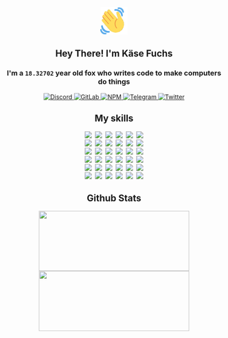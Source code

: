 <div><p align=center><img src=./resources/images/wave.gif width=64px height=64px></p><h2 align=center>Hey There! I'm Käse Fuchs</h2><h3 align=center>I'm a <code>18.32702</code> year old fox who writes code to make computers do things</h3><p align=center><a href=https://discord.com/users/507526681125322772><img alt=Discord src="https://img.shields.io/badge/Discord-5865F2?logo=discord&logoColor=white&style=flat-square#82867242a3c2d0cf08fca28cd9a0d5b8"> </a><a href=https://gitlab.com/kasefuchs><img alt=GitLab src="https://img.shields.io/badge/GitLab-330F63?logo=gitlab&logoColor=white&style=flat-square#82867242a3c2d0cf08fca28cd9a0d5b8"> </a><a href=https://npmjs.com/~kasefuchs><img alt=NPM src="https://img.shields.io/badge/NPM-CB3837?logo=npm&logoColor=white&style=flat-square#82867242a3c2d0cf08fca28cd9a0d5b8"> </a><a href=https://t.me/kasefuchs><img alt=Telegram src="https://img.shields.io/badge/Telegram-2CA5E0?logo=telegram&logoColor=white&style=flat-square#82867242a3c2d0cf08fca28cd9a0d5b8"> </a><a href=https://twitter.com/kasefuchs><img alt=Twitter src="https://img.shields.io/badge/Twitter-1DA1F2?logo=twitter&logoColor=white&style=flat-square#82867242a3c2d0cf08fca28cd9a0d5b8"></a></p><h2 align=center>My skills</h2><p align=center><a href=https://aws.amazon.com/ ><picture><source srcset="https://skillicons.dev/icons?i=aws&theme=dark#82867242a3c2d0cf08fca28cd9a0d5b8" media="(prefers-color-scheme: dark)"><source srcset="https://skillicons.dev/icons?i=aws&theme=light#82867242a3c2d0cf08fca28cd9a0d5b8" media="(prefers-color-scheme: light), (prefers-color-scheme: no-preference)"><img src="https://skillicons.dev/icons?i=aws&theme=light#82867242a3c2d0cf08fca28cd9a0d5b8"></picture></a>&nbsp;&nbsp;<a href=https://en.wikipedia.org/wiki/Bash_(Unix_shell)><picture><source srcset="https://skillicons.dev/icons?i=bash&theme=dark#82867242a3c2d0cf08fca28cd9a0d5b8" media="(prefers-color-scheme: dark)"><source srcset="https://skillicons.dev/icons?i=bash&theme=light#82867242a3c2d0cf08fca28cd9a0d5b8" media="(prefers-color-scheme: light), (prefers-color-scheme: no-preference)"><img src="https://skillicons.dev/icons?i=bash&theme=light#82867242a3c2d0cf08fca28cd9a0d5b8"></picture></a>&nbsp;&nbsp;<a href=https://discord.com/developers/docs><picture><source srcset="https://skillicons.dev/icons?i=bots&theme=dark#82867242a3c2d0cf08fca28cd9a0d5b8" media="(prefers-color-scheme: dark)"><source srcset="https://skillicons.dev/icons?i=bots&theme=light#82867242a3c2d0cf08fca28cd9a0d5b8" media="(prefers-color-scheme: light), (prefers-color-scheme: no-preference)"><img src="https://skillicons.dev/icons?i=bots&theme=light#82867242a3c2d0cf08fca28cd9a0d5b8"></picture></a>&nbsp;&nbsp;<a href=https://www.cloudflare.com/ ><picture><source srcset="https://skillicons.dev/icons?i=cloudflare&theme=dark#82867242a3c2d0cf08fca28cd9a0d5b8" media="(prefers-color-scheme: dark)"><source srcset="https://skillicons.dev/icons?i=cloudflare&theme=light#82867242a3c2d0cf08fca28cd9a0d5b8" media="(prefers-color-scheme: light), (prefers-color-scheme: no-preference)"><img src="https://skillicons.dev/icons?i=cloudflare&theme=light#82867242a3c2d0cf08fca28cd9a0d5b8"></picture></a>&nbsp;&nbsp;<a href=https://en.wikipedia.org/wiki/CSS><picture><source srcset="https://skillicons.dev/icons?i=css&theme=dark#82867242a3c2d0cf08fca28cd9a0d5b8" media="(prefers-color-scheme: dark)"><source srcset="https://skillicons.dev/icons?i=css&theme=light#82867242a3c2d0cf08fca28cd9a0d5b8" media="(prefers-color-scheme: light), (prefers-color-scheme: no-preference)"><img src="https://skillicons.dev/icons?i=css&theme=light#82867242a3c2d0cf08fca28cd9a0d5b8"></picture></a>&nbsp;&nbsp;<a href=https://www.docker.com/ ><picture><source srcset="https://skillicons.dev/icons?i=docker&theme=dark#82867242a3c2d0cf08fca28cd9a0d5b8" media="(prefers-color-scheme: dark)"><source srcset="https://skillicons.dev/icons?i=docker&theme=light#82867242a3c2d0cf08fca28cd9a0d5b8" media="(prefers-color-scheme: light), (prefers-color-scheme: no-preference)"><img src="https://skillicons.dev/icons?i=docker&theme=light#82867242a3c2d0cf08fca28cd9a0d5b8"></picture></a><br><a href=https://www.electronjs.org/ ><picture><source srcset="https://skillicons.dev/icons?i=electron&theme=dark#82867242a3c2d0cf08fca28cd9a0d5b8" media="(prefers-color-scheme: dark)"><source srcset="https://skillicons.dev/icons?i=electron&theme=light#82867242a3c2d0cf08fca28cd9a0d5b8" media="(prefers-color-scheme: light), (prefers-color-scheme: no-preference)"><img src="https://skillicons.dev/icons?i=electron&theme=light#82867242a3c2d0cf08fca28cd9a0d5b8"></picture></a>&nbsp;&nbsp;<a href=https://expressjs.com/ ><picture><source srcset="https://skillicons.dev/icons?i=express&theme=dark#82867242a3c2d0cf08fca28cd9a0d5b8" media="(prefers-color-scheme: dark)"><source srcset="https://skillicons.dev/icons?i=express&theme=light#82867242a3c2d0cf08fca28cd9a0d5b8" media="(prefers-color-scheme: light), (prefers-color-scheme: no-preference)"><img src="https://skillicons.dev/icons?i=express&theme=light#82867242a3c2d0cf08fca28cd9a0d5b8"></picture></a>&nbsp;&nbsp;<a href=https://www.figma.com/ ><picture><source srcset="https://skillicons.dev/icons?i=figma&theme=dark#82867242a3c2d0cf08fca28cd9a0d5b8" media="(prefers-color-scheme: dark)"><source srcset="https://skillicons.dev/icons?i=figma&theme=light#82867242a3c2d0cf08fca28cd9a0d5b8" media="(prefers-color-scheme: light), (prefers-color-scheme: no-preference)"><img src="https://skillicons.dev/icons?i=figma&theme=light#82867242a3c2d0cf08fca28cd9a0d5b8"></picture></a>&nbsp;&nbsp;<a href=https://firebase.google.com/ ><picture><source srcset="https://skillicons.dev/icons?i=firebase&theme=dark#82867242a3c2d0cf08fca28cd9a0d5b8" media="(prefers-color-scheme: dark)"><source srcset="https://skillicons.dev/icons?i=firebase&theme=light#82867242a3c2d0cf08fca28cd9a0d5b8" media="(prefers-color-scheme: light), (prefers-color-scheme: no-preference)"><img src="https://skillicons.dev/icons?i=firebase&theme=light#82867242a3c2d0cf08fca28cd9a0d5b8"></picture></a>&nbsp;&nbsp;<a href=https://flask.palletsprojects.com/ ><picture><source srcset="https://skillicons.dev/icons?i=flask&theme=dark#82867242a3c2d0cf08fca28cd9a0d5b8" media="(prefers-color-scheme: dark)"><source srcset="https://skillicons.dev/icons?i=flask&theme=light#82867242a3c2d0cf08fca28cd9a0d5b8" media="(prefers-color-scheme: light), (prefers-color-scheme: no-preference)"><img src="https://skillicons.dev/icons?i=flask&theme=light#82867242a3c2d0cf08fca28cd9a0d5b8"></picture></a>&nbsp;&nbsp;<a href=https://cloud.google.com/ ><picture><source srcset="https://skillicons.dev/icons?i=gcp&theme=dark#82867242a3c2d0cf08fca28cd9a0d5b8" media="(prefers-color-scheme: dark)"><source srcset="https://skillicons.dev/icons?i=gcp&theme=light#82867242a3c2d0cf08fca28cd9a0d5b8" media="(prefers-color-scheme: light), (prefers-color-scheme: no-preference)"><img src="https://skillicons.dev/icons?i=gcp&theme=light#82867242a3c2d0cf08fca28cd9a0d5b8"></picture></a><br><a href=https://git-scm.com/ ><picture><source srcset="https://skillicons.dev/icons?i=git&theme=dark#82867242a3c2d0cf08fca28cd9a0d5b8" media="(prefers-color-scheme: dark)"><source srcset="https://skillicons.dev/icons?i=git&theme=light#82867242a3c2d0cf08fca28cd9a0d5b8" media="(prefers-color-scheme: light), (prefers-color-scheme: no-preference)"><img src="https://skillicons.dev/icons?i=git&theme=light#82867242a3c2d0cf08fca28cd9a0d5b8"></picture></a>&nbsp;&nbsp;<a href=https://github.com/ ><picture><source srcset="https://skillicons.dev/icons?i=github&theme=dark#82867242a3c2d0cf08fca28cd9a0d5b8" media="(prefers-color-scheme: dark)"><source srcset="https://skillicons.dev/icons?i=github&theme=light#82867242a3c2d0cf08fca28cd9a0d5b8" media="(prefers-color-scheme: light), (prefers-color-scheme: no-preference)"><img src="https://skillicons.dev/icons?i=github&theme=light#82867242a3c2d0cf08fca28cd9a0d5b8"></picture></a>&nbsp;&nbsp;<a href=https://gitlab.com/ ><picture><source srcset="https://skillicons.dev/icons?i=gitlab&theme=dark#82867242a3c2d0cf08fca28cd9a0d5b8" media="(prefers-color-scheme: dark)"><source srcset="https://skillicons.dev/icons?i=gitlab&theme=light#82867242a3c2d0cf08fca28cd9a0d5b8" media="(prefers-color-scheme: light), (prefers-color-scheme: no-preference)"><img src="https://skillicons.dev/icons?i=gitlab&theme=light#82867242a3c2d0cf08fca28cd9a0d5b8"></picture></a>&nbsp;&nbsp;<a href=https://www.heroku.com/ ><picture><source srcset="https://skillicons.dev/icons?i=heroku&theme=dark#82867242a3c2d0cf08fca28cd9a0d5b8" media="(prefers-color-scheme: dark)"><source srcset="https://skillicons.dev/icons?i=heroku&theme=light#82867242a3c2d0cf08fca28cd9a0d5b8" media="(prefers-color-scheme: light), (prefers-color-scheme: no-preference)"><img src="https://skillicons.dev/icons?i=heroku&theme=light#82867242a3c2d0cf08fca28cd9a0d5b8"></picture></a>&nbsp;&nbsp;<a href=https://en.wikipedia.org/wiki/HTML><picture><source srcset="https://skillicons.dev/icons?i=html&theme=dark#82867242a3c2d0cf08fca28cd9a0d5b8" media="(prefers-color-scheme: dark)"><source srcset="https://skillicons.dev/icons?i=html&theme=light#82867242a3c2d0cf08fca28cd9a0d5b8" media="(prefers-color-scheme: light), (prefers-color-scheme: no-preference)"><img src="https://skillicons.dev/icons?i=html&theme=light#82867242a3c2d0cf08fca28cd9a0d5b8"></picture></a>&nbsp;&nbsp;<a href=https://en.wikipedia.org/wiki/JavaScript><picture><source srcset="https://skillicons.dev/icons?i=js&theme=dark#82867242a3c2d0cf08fca28cd9a0d5b8" media="(prefers-color-scheme: dark)"><source srcset="https://skillicons.dev/icons?i=js&theme=light#82867242a3c2d0cf08fca28cd9a0d5b8" media="(prefers-color-scheme: light), (prefers-color-scheme: no-preference)"><img src="https://skillicons.dev/icons?i=js&theme=light#82867242a3c2d0cf08fca28cd9a0d5b8"></picture></a><br><a href=https://en.wikipedia.org/wiki/Linux><picture><source srcset="https://skillicons.dev/icons?i=linux&theme=dark#82867242a3c2d0cf08fca28cd9a0d5b8" media="(prefers-color-scheme: dark)"><source srcset="https://skillicons.dev/icons?i=linux&theme=light#82867242a3c2d0cf08fca28cd9a0d5b8" media="(prefers-color-scheme: light), (prefers-color-scheme: no-preference)"><img src="https://skillicons.dev/icons?i=linux&theme=light#82867242a3c2d0cf08fca28cd9a0d5b8"></picture></a>&nbsp;&nbsp;<a href=https://mui.com/ ><picture><source srcset="https://skillicons.dev/icons?i=materialui&theme=dark#82867242a3c2d0cf08fca28cd9a0d5b8" media="(prefers-color-scheme: dark)"><source srcset="https://skillicons.dev/icons?i=materialui&theme=light#82867242a3c2d0cf08fca28cd9a0d5b8" media="(prefers-color-scheme: light), (prefers-color-scheme: no-preference)"><img src="https://skillicons.dev/icons?i=materialui&theme=light#82867242a3c2d0cf08fca28cd9a0d5b8"></picture></a>&nbsp;&nbsp;<a href=https://en.wikipedia.org/wiki/Markdown><picture><source srcset="https://skillicons.dev/icons?i=md&theme=dark#82867242a3c2d0cf08fca28cd9a0d5b8" media="(prefers-color-scheme: dark)"><source srcset="https://skillicons.dev/icons?i=md&theme=light#82867242a3c2d0cf08fca28cd9a0d5b8" media="(prefers-color-scheme: light), (prefers-color-scheme: no-preference)"><img src="https://skillicons.dev/icons?i=md&theme=light#82867242a3c2d0cf08fca28cd9a0d5b8"></picture></a>&nbsp;&nbsp;<a href=https://www.mongodb.com/ ><picture><source srcset="https://skillicons.dev/icons?i=mongodb&theme=dark#82867242a3c2d0cf08fca28cd9a0d5b8" media="(prefers-color-scheme: dark)"><source srcset="https://skillicons.dev/icons?i=mongodb&theme=light#82867242a3c2d0cf08fca28cd9a0d5b8" media="(prefers-color-scheme: light), (prefers-color-scheme: no-preference)"><img src="https://skillicons.dev/icons?i=mongodb&theme=light#82867242a3c2d0cf08fca28cd9a0d5b8"></picture></a>&nbsp;&nbsp;<a href=https://www.mysql.com/ ><picture><source srcset="https://skillicons.dev/icons?i=mysql&theme=dark#82867242a3c2d0cf08fca28cd9a0d5b8" media="(prefers-color-scheme: dark)"><source srcset="https://skillicons.dev/icons?i=mysql&theme=light#82867242a3c2d0cf08fca28cd9a0d5b8" media="(prefers-color-scheme: light), (prefers-color-scheme: no-preference)"><img src="https://skillicons.dev/icons?i=mysql&theme=light#82867242a3c2d0cf08fca28cd9a0d5b8"></picture></a>&nbsp;&nbsp;<a href=https://nextjs.org/ ><picture><source srcset="https://skillicons.dev/icons?i=nextjs&theme=dark#82867242a3c2d0cf08fca28cd9a0d5b8" media="(prefers-color-scheme: dark)"><source srcset="https://skillicons.dev/icons?i=nextjs&theme=light#82867242a3c2d0cf08fca28cd9a0d5b8" media="(prefers-color-scheme: light), (prefers-color-scheme: no-preference)"><img src="https://skillicons.dev/icons?i=nextjs&theme=light#82867242a3c2d0cf08fca28cd9a0d5b8"></picture></a><br><a href=https://nodejs.org/en/ ><picture><source srcset="https://skillicons.dev/icons?i=nodejs&theme=dark#82867242a3c2d0cf08fca28cd9a0d5b8" media="(prefers-color-scheme: dark)"><source srcset="https://skillicons.dev/icons?i=nodejs&theme=light#82867242a3c2d0cf08fca28cd9a0d5b8" media="(prefers-color-scheme: light), (prefers-color-scheme: no-preference)"><img src="https://skillicons.dev/icons?i=nodejs&theme=light#82867242a3c2d0cf08fca28cd9a0d5b8"></picture></a>&nbsp;&nbsp;<a href=https://www.postgresql.org/ ><picture><source srcset="https://skillicons.dev/icons?i=postgres&theme=dark#82867242a3c2d0cf08fca28cd9a0d5b8" media="(prefers-color-scheme: dark)"><source srcset="https://skillicons.dev/icons?i=postgres&theme=light#82867242a3c2d0cf08fca28cd9a0d5b8" media="(prefers-color-scheme: light), (prefers-color-scheme: no-preference)"><img src="https://skillicons.dev/icons?i=postgres&theme=light#82867242a3c2d0cf08fca28cd9a0d5b8"></picture></a>&nbsp;&nbsp;<a href=https://learn.microsoft.com/en-us/powershell/ ><picture><source srcset="https://skillicons.dev/icons?i=powershell&theme=dark#82867242a3c2d0cf08fca28cd9a0d5b8" media="(prefers-color-scheme: dark)"><source srcset="https://skillicons.dev/icons?i=powershell&theme=light#82867242a3c2d0cf08fca28cd9a0d5b8" media="(prefers-color-scheme: light), (prefers-color-scheme: no-preference)"><img src="https://skillicons.dev/icons?i=powershell&theme=light#82867242a3c2d0cf08fca28cd9a0d5b8"></picture></a>&nbsp;&nbsp;<a href=https://www.python.org/ ><picture><source srcset="https://skillicons.dev/icons?i=py&theme=dark#82867242a3c2d0cf08fca28cd9a0d5b8" media="(prefers-color-scheme: dark)"><source srcset="https://skillicons.dev/icons?i=py&theme=light#82867242a3c2d0cf08fca28cd9a0d5b8" media="(prefers-color-scheme: light), (prefers-color-scheme: no-preference)"><img src="https://skillicons.dev/icons?i=py&theme=light#82867242a3c2d0cf08fca28cd9a0d5b8"></picture></a>&nbsp;&nbsp;<a href=https://www.raspberrypi.org/ ><picture><source srcset="https://skillicons.dev/icons?i=raspberrypi&theme=dark#82867242a3c2d0cf08fca28cd9a0d5b8" media="(prefers-color-scheme: dark)"><source srcset="https://skillicons.dev/icons?i=raspberrypi&theme=light#82867242a3c2d0cf08fca28cd9a0d5b8" media="(prefers-color-scheme: light), (prefers-color-scheme: no-preference)"><img src="https://skillicons.dev/icons?i=raspberrypi&theme=light#82867242a3c2d0cf08fca28cd9a0d5b8"></picture></a>&nbsp;&nbsp;<a href=https://reactjs.org/ ><picture><source srcset="https://skillicons.dev/icons?i=react&theme=dark#82867242a3c2d0cf08fca28cd9a0d5b8" media="(prefers-color-scheme: dark)"><source srcset="https://skillicons.dev/icons?i=react&theme=light#82867242a3c2d0cf08fca28cd9a0d5b8" media="(prefers-color-scheme: light), (prefers-color-scheme: no-preference)"><img src="https://skillicons.dev/icons?i=react&theme=light#82867242a3c2d0cf08fca28cd9a0d5b8"></picture></a><br><a href=https://redux.js.org/ ><picture><source srcset="https://skillicons.dev/icons?i=redux&theme=dark#82867242a3c2d0cf08fca28cd9a0d5b8" media="(prefers-color-scheme: dark)"><source srcset="https://skillicons.dev/icons?i=redux&theme=light#82867242a3c2d0cf08fca28cd9a0d5b8" media="(prefers-color-scheme: light), (prefers-color-scheme: no-preference)"><img src="https://skillicons.dev/icons?i=redux&theme=light#82867242a3c2d0cf08fca28cd9a0d5b8"></picture></a>&nbsp;&nbsp;<a href=https://en.wikipedia.org/wiki/Regular_expression><picture><source srcset="https://skillicons.dev/icons?i=regex&theme=dark#82867242a3c2d0cf08fca28cd9a0d5b8" media="(prefers-color-scheme: dark)"><source srcset="https://skillicons.dev/icons?i=regex&theme=light#82867242a3c2d0cf08fca28cd9a0d5b8" media="(prefers-color-scheme: light), (prefers-color-scheme: no-preference)"><img src="https://skillicons.dev/icons?i=regex&theme=light#82867242a3c2d0cf08fca28cd9a0d5b8"></picture></a>&nbsp;&nbsp;<a href=https://en.wikipedia.org/wiki/Sass_(stylesheet_language)><picture><source srcset="https://skillicons.dev/icons?i=sass&theme=dark#82867242a3c2d0cf08fca28cd9a0d5b8" media="(prefers-color-scheme: dark)"><source srcset="https://skillicons.dev/icons?i=sass&theme=light#82867242a3c2d0cf08fca28cd9a0d5b8" media="(prefers-color-scheme: light), (prefers-color-scheme: no-preference)"><img src="https://skillicons.dev/icons?i=sass&theme=light#82867242a3c2d0cf08fca28cd9a0d5b8"></picture></a>&nbsp;&nbsp;<a href=https://www.typescriptlang.org/ ><picture><source srcset="https://skillicons.dev/icons?i=ts&theme=dark#82867242a3c2d0cf08fca28cd9a0d5b8" media="(prefers-color-scheme: dark)"><source srcset="https://skillicons.dev/icons?i=ts&theme=light#82867242a3c2d0cf08fca28cd9a0d5b8" media="(prefers-color-scheme: light), (prefers-color-scheme: no-preference)"><img src="https://skillicons.dev/icons?i=ts&theme=light#82867242a3c2d0cf08fca28cd9a0d5b8"></picture></a>&nbsp;&nbsp;<a href=https://unity.com/ ><picture><source srcset="https://skillicons.dev/icons?i=unity&theme=dark#82867242a3c2d0cf08fca28cd9a0d5b8" media="(prefers-color-scheme: dark)"><source srcset="https://skillicons.dev/icons?i=unity&theme=light#82867242a3c2d0cf08fca28cd9a0d5b8" media="(prefers-color-scheme: light), (prefers-color-scheme: no-preference)"><img src="https://skillicons.dev/icons?i=unity&theme=light#82867242a3c2d0cf08fca28cd9a0d5b8"></picture></a>&nbsp;&nbsp;<a href=https://workers.cloudflare.com/ ><picture><source srcset="https://skillicons.dev/icons?i=workers&theme=dark#82867242a3c2d0cf08fca28cd9a0d5b8" media="(prefers-color-scheme: dark)"><source srcset="https://skillicons.dev/icons?i=workers&theme=light#82867242a3c2d0cf08fca28cd9a0d5b8" media="(prefers-color-scheme: light), (prefers-color-scheme: no-preference)"><img src="https://skillicons.dev/icons?i=workers&theme=light#82867242a3c2d0cf08fca28cd9a0d5b8"></picture></a><br></p><h2 align=center>Github Stats</h2><p align=center><picture><source srcset="https://github-readme-stats-kasefuchs.vercel.app/api/?count_private=true&hide_border=true&hide_rank=true&line_height=20&hide_title=true&username=Kasefuchs&theme=dark#82867242a3c2d0cf08fca28cd9a0d5b8" media="(prefers-color-scheme: dark)"><source srcset="https://github-readme-stats-kasefuchs.vercel.app/api/?count_private=true&hide_border=true&hide_rank=true&line_height=20&hide_title=true&username=Kasefuchs&theme=light#82867242a3c2d0cf08fca28cd9a0d5b8" media="(prefers-color-scheme: light), (prefers-color-scheme: no-preference)"><img align=middle width=350 height=140 src="https://github-readme-stats-kasefuchs.vercel.app/api/?count_private=true&hide_border=true&hide_rank=true&line_height=20&hide_title=true&username=Kasefuchs&theme=light#82867242a3c2d0cf08fca28cd9a0d5b8"></picture><picture><source srcset="https://github-readme-stats-kasefuchs.vercel.app/api/top-langs/?count_private=true&hide_border=true&layout=compact&username=Kasefuchs&theme=dark#82867242a3c2d0cf08fca28cd9a0d5b8" media="(prefers-color-scheme: dark)"><source srcset="https://github-readme-stats-kasefuchs.vercel.app/api/top-langs/?count_private=true&hide_border=true&layout=compact&username=Kasefuchs&theme=light#82867242a3c2d0cf08fca28cd9a0d5b8" media="(prefers-color-scheme: light), (prefers-color-scheme: no-preference)"><img align=middle width=350 height=140 src="https://github-readme-stats-kasefuchs.vercel.app/api/top-langs/?count_private=true&hide_border=true&layout=compact&username=Kasefuchs&theme=light#82867242a3c2d0cf08fca28cd9a0d5b8"></picture></p><img src="https://hit.yhype.me/github/profile?user_id=64592097#82867242a3c2d0cf08fca28cd9a0d5b8" alt=""></div>
